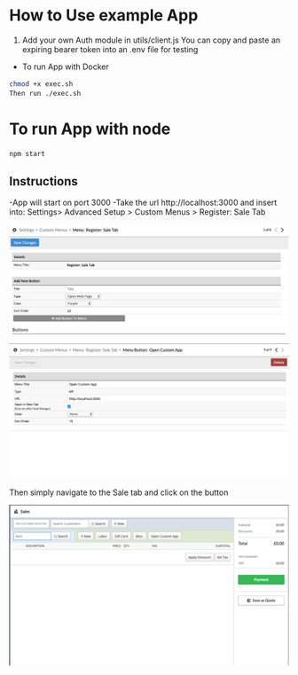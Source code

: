 # How to Use example App

1. Add your own Auth module in utils/client.js
You can copy and paste an expiring bearer token into an .env file for testing

- To run App with Docker
```bash
chmod +x exec.sh
Then run ./exec.sh
```

# To run App with node
```bash
npm start
```

## Instructions

-App will start on port 3000
-Take the url http://localhost:3000 and insert into:
Settings> Advanced Setup > Custom Menus > Register: Sale Tab

![Custom Button](readmeFiles/createButton.png)

![Custom Button](readmeFiles/defineButton.png)

Then simply navigate to the Sale tab and click on the button

![Custom Button](readmeFiles/CustomAppButton.png)
